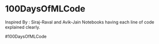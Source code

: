 # 100DaysOfMLCode

Inspired By : Siraj-Raval and Avik-Jain
Notebooks having each line of code explained clearly.

#100DaysOfMLCode
